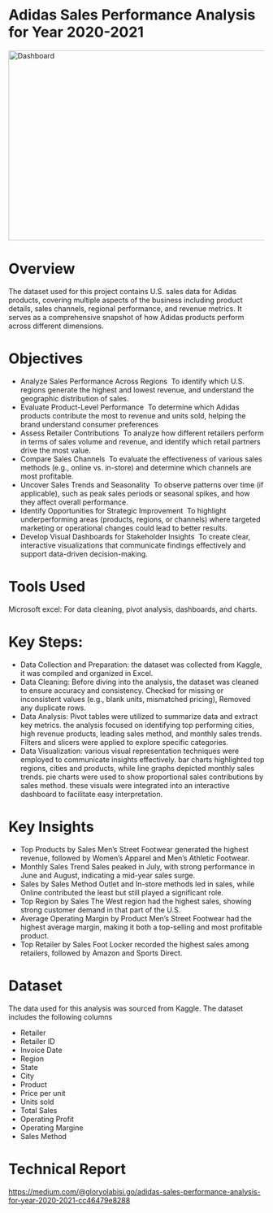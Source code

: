 # Adidas Sales Performance Analysis for Year 2020-2021
<img width="808" height="374" alt="Dashboard" src="https://github.com/user-attachments/assets/1d78175c-3f0a-463a-8fe0-6c68713813e2" />

# Overview
The dataset used for this project contains U.S. sales data for Adidas products, covering multiple aspects of the business including product details, sales channels, regional performance, and revenue metrics. It serves as a comprehensive snapshot of how Adidas products perform across different dimensions.

# Objectives
- Analyze Sales Performance Across Regions
 To identify which U.S. regions generate the highest and lowest revenue, and understand the geographic distribution of sales.
- Evaluate Product-Level Performance
 To determine which Adidas products contribute the most to revenue and units sold, helping the brand understand consumer preferences
- Assess Retailer Contributions
 To analyze how different retailers perform in terms of sales volume and revenue, and identify which retail partners drive the most value.
- Compare Sales Channels
 To evaluate the effectiveness of various sales methods (e.g., online vs. in-store) and determine which channels are most profitable.
- Uncover Sales Trends and Seasonality
 To observe patterns over time (if applicable), such as peak sales periods or seasonal spikes, and how they affect overall performance.
- Identify Opportunities for Strategic Improvement
 To highlight underperforming areas (products, regions, or channels) where targeted marketing or operational changes could lead to better results.
- Develop Visual Dashboards for Stakeholder Insights
 To create clear, interactive visualizations that communicate findings effectively and support data-driven decision-making.

# Tools Used
Microsoft excel: For data cleaning, pivot analysis, dashboards, and charts.

# Key Steps:
- Data Collection and Preparation: the dataset was collected from Kaggle, it was compiled and organized in Excel.
- Data Cleaning: Before diving into the analysis, the dataset was cleaned to ensure accuracy and consistency. Checked for missing or inconsistent values (e.g., blank units, mismatched pricing), Removed any duplicate rows.
- Data Analysis: Pivot tables were utilized to summarize data and extract key metrics. the analysis focused on identifying top performing cities, high revenue products, leading sales method, and monthly sales trends. Filters and slicers were applied to explore specific categories.
- Data Visualization: various visual representation techniques were employed to communicate insights effectively. bar charts highlighted top regions, cities and products, while line graphs depicted monthly sales trends. pie charts were used to show proportional sales contributions by sales method. these visuals were integrated into an interactive dashboard to facilitate easy interpretation.
  
# Key Insights
- Top Products by Sales
Men’s Street Footwear generated the highest revenue, followed by Women’s Apparel and Men’s Athletic Footwear.
- Monthly Sales Trend
Sales peaked in July, with strong performance in June and August, indicating a mid-year sales surge.
- Sales by Sales Method
Outlet and In-store methods led in sales, while Online contributed the least but still played a significant role.
- Top Region by Sales
The West region had the highest sales, showing strong customer demand in that part of the U.S.
- Average Operating Margin by Product
Men’s Street Footwear had the highest average margin, making it both a top-selling and most profitable product.
- Top Retailer by Sales
Foot Locker recorded the highest sales among retailers, followed by Amazon and Sports Direct.

# Dataset
The data used for this analysis was sourced from Kaggle. The dataset includes the following columns
- Retailer
- Retailer ID
- Invoice Date
- Region
- State
- City
- Product
- Price per unit
- Units sold
- Total Sales
- Operating Profit
- Operating Margine
- Sales Method

# Technical Report
https://medium.com/@gloryolabisi.go/adidas-sales-performance-analysis-for-year-2020-2021-cc46479e8288
